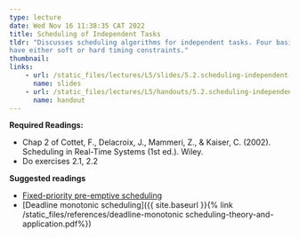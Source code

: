 ```yaml
---
type: lecture
date: Wed Nov 16 11:38:35 CAT 2022
title: Scheduling of Independent Tasks
tldr: "Discusses scheduling algorithms for independent tasks. Four basic algorithms are discussed: rate monotonic, inverse deadline, earliest deadline first, and least laxity first. These algorithms deal with homogeneous sets of tasks, where tasks are either periodic or aperiodic. However, real-time applications often require both types of tasks. In this context, periodic tasks usually have hard timing constraints and are scheduled with one of the four basic algorithms. Aperiodic tasks
have either soft or hard timing constraints."
thumbnail: 
links: 
    - url: /static_files/lectures/L5/slides/5.2.scheduling-independent-tasks.pdf
      name: slides
    - url: /static_files/lectures/L5/handouts/5.2.scheduling-independent-tasks.pdf
      name: handout
---
```


**Required Readings:**
- Chap 2 of Cottet, F., Delacroix, J., Mammeri, Z., & Kaiser, C. (2002). Scheduling in Real-Time Systems (1st ed.). Wiley.
- Do exercises 2.1, 2.2

**Suggested readings**
- [Fixed-priority pre-emptive scheduling](https://en.wikipedia.org/wiki/Fixed-priority_pre-emptive_scheduling)
- [Deadline monotonic scheduling]({{ site.baseurl }}{% link /static_files/references/deadline-monotonic scheduling-theory-and-application.pdf%})